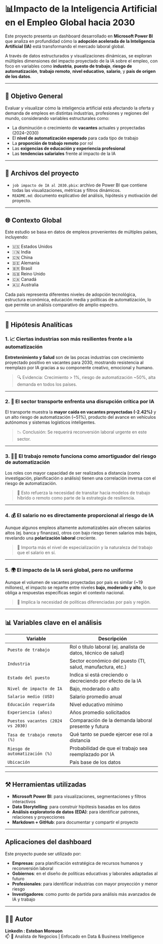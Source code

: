 # 📊Impacto de la Inteligencia Artificial en el Empleo Global hacia 2030

Este proyecto presenta un dashboard desarrollado en **Microsoft Power BI** que analiza en profundidad cómo la **adopción acelerada de la Inteligencia Artificial (IA)** está transformando el mercado laboral global.

A través de datos estructurados y visualizaciones dinámicas, se exploran múltiples dimensiones del impacto proyectado de la IA sobre el empleo, con foco en variables como **industria**, **puesto de trabajo**, **riesgo de automatización**, **trabajo remoto**, **nivel educativo**, **salario**, y **país de origen de los datos**.

---

## 🎯 Objetivo General

Evaluar y visualizar cómo la inteligencia artificial está afectando la oferta y demanda de empleos en distintas industrias, profesiones y regiones del mundo, considerando variables estructurales como:

- La disminución o crecimiento de **vacantes** actuales y proyectadas (2024–2030)
- El **nivel de automatización esperado** para cada tipo de trabajo
- La **proporción de trabajo remoto** por rol
- Las **exigencias de educación y experiencia profesional**
- Las **tendencias salariales** frente al impacto de la IA

---

## 📂 Archivos del proyecto

- `job impacto de IA al 2030.pbix`: archivo de Power BI que contiene todas las visualizaciones, métricas y filtros dinámicos.
- `README.md`: documento explicativo del análisis, hipótesis y motivación del proyecto.

---

## 🌐 Contexto Global

Este estudio se basa en datos de empleos provenientes de múltiples países, incluyendo:

- 🇺🇸 Estados Unidos
- 🇮🇳 India
- 🇨🇳 China
- 🇩🇪 Alemania
- 🇧🇷 Brasil
- 🇬🇧 Reino Unido
- 🇨🇦 Canadá
- 🇦🇺 Australia

Cada país representa diferentes niveles de adopción tecnológica, estructura económica, educación media y políticas de automatización, lo que permite un análisis comparativo de amplio espectro.

---

## 🧪 Hipótesis Analíticas

### 1. 📈 **Ciertas industrias son más resilientes frente a la automatización**

**Entretenimiento y Salud** son de las pocas industrias con crecimiento proyectado positivo en vacantes para 2030, mostrando resistencia al reemplazo por IA gracias a su componente creativo, emocional y humano.

> 🔍 Evidencia: Crecimiento > 1%, riesgo de automatización ~50%, alta demanda en todos los países.

---

### 2. 🛑 **El sector transporte enfrenta una disrupción crítica por IA**

El transporte muestra la **mayor caída en vacantes proyectadas (-2.42%)** y un alto riesgo de automatización (~51%), producto del avance en vehículos autónomos y sistemas logísticos inteligentes.

> 📉 Conclusión: Se requerirá reconversión laboral urgente en este sector.

---

### 3. 🧑‍💻 **El trabajo remoto funciona como amortiguador del riesgo de automatización**

Los roles con mayor capacidad de ser realizados a distancia (como investigación, planificación o análisis) tienen una correlación inversa con el riesgo de automatización.

> 🧠 Esto refuerza la necesidad de transitar hacia modelos de trabajo híbrido o remoto como parte de la estrategia de resiliencia.

---

### 4. 💰 **El salario no es directamente proporcional al riesgo de IA**

Aunque algunos empleos altamente automatizables aún ofrecen salarios altos (ej. banca y finanzas), otros con bajo riesgo tienen salarios más bajos, revelando una **polarización laboral** creciente.

> 📌 Importa más el nivel de especialización y la naturaleza del trabajo que el salario en sí.

---

### 5. 🌍 **El impacto de la IA será global, pero no uniforme**

Aunque el volumen de vacantes proyectadas por país es similar (~19 millones), el impacto se reparte entre niveles **bajo, moderado y alto**, lo que obliga a respuestas específicas según el contexto nacional.

> 🧭 Implica la necesidad de políticas diferenciadas por país y región.

---

## 📊 Variables clave en el análisis

| Variable | Descripción |
|---------|-------------|
| `Puesto de trabajo` | Rol o título laboral (ej. analista de datos, técnico de salud) |
| `Industria` | Sector económico del puesto (TI, salud, manufactura, etc.) |
| `Estado del puesto` | Indica si está creciendo o decreciendo por efecto de la IA |
| `Nivel de impacto de IA` | Bajo, moderado o alto |
| `Salario medio (USD)` | Salario promedio anual |
| `Educación requerida` | Nivel educativo mínimo |
| `Experiencia (años)` | Años promedio solicitados |
| `Puestos vacantes (2024 vs 2030)` | Comparación de la demanda laboral presente y futura |
| `Tasa de trabajo remoto (%)` | Qué tanto se puede ejercer ese rol a distancia |
| `Riesgo de automatización (%)` | Probabilidad de que el trabajo sea reemplazado por IA |
| `Ubicación` | País base de los datos |

---

## ⚒️ Herramientas utilizadas

- **Microsoft Power BI**: para visualizaciones, segmentaciones y filtros interactivos
- **Data Storytelling**: para construir hipótesis basadas en los datos
- **Análisis exploratorio de datos (EDA)**: para identificar patrones, relaciones y proyecciones
- **Markdown + GitHub**: para documentar y compartir el proyecto

---

## Aplicaciones del dashboard

Este proyecto puede ser utilizado por:

- **Empresas**: para planificación estratégica de recursos humanos y reconversión laboral
- **Gobiernos**: en el diseño de políticas educativas y laborales adaptadas al futuro
- **Profesionales**: para identificar industrias con mayor proyección y menor riesgo
- **Investigadores**: como punto de partida para análisis más avanzados de IA y trabajo

---

## 👨‍💻 Autor

**Linkedln : Esteban Moreuon**  
📫
💼 Analista de Negocios | Enfocado en Data & Business Intelligence 


